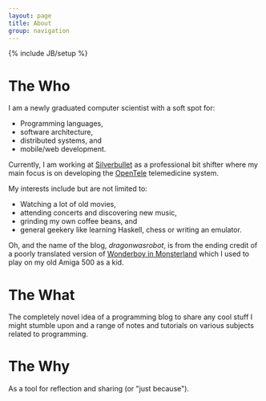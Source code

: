 ```yaml
---
layout: page
title: About
group: navigation
---
```

{% include JB/setup %}

# The Who

I am a newly graduated computer scientist with a soft spot for:

- Programming languages,
- software architecture,
- distributed systems, and
- mobile/web development.

Currently, I am working at [Silverbullet](http://www.silverbullet.dk/) as a
professional bit shifter where my main focus is on developing the
[OpenTele](http://opentele.silverbullet.dk/) telemedicine system.

My interests include but are not limited to:

- Watching a lot of old movies,
- attending concerts and discovering new music,
- grinding my own coffee beans, and
- general geekery like learning Haskell, chess or writing an emulator.

Oh, and the name of the blog, *dragonwasrobot*, is from the ending credit of a
poorly translated version of
[Wonderboy in Monsterland](http://en.wikipedia.org/wiki/Wonder_Boy_in_Monster_Land)
which I used to play on my old Amiga 500 as a kid.

# The What

The completely novel idea of a programming blog to share any cool stuff I might
stumble upon and a range of notes and tutorials on various subjects related to
programming.

# The Why

As a tool for reflection and sharing (or "just because").
